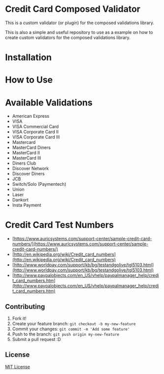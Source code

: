 # Credit Card Composed Validator

This is a custom validator (or plugin) for the composed validations library.

This is also a simple and useful repository to use as a example on how to create custom validators for the composed validations library.

# Installation

# How to Use

# Available Validations
* American Express
* VISA
* VISA Commercial Card
* VISA Corporate Card II
* VISA Corporate Card III
* Mastercard
* MasterCard Diners
* MasterCard II
* MasterCard III
* Diners Club
* Discover Network
* Discover Diners
* JCB
* Switch/Solo (Paymentech)
* Union
* Laser
* Dankort
* Insta Payment

# Credit Card Test Numbers
* [https://www.auricsystems.com/support-center/sample-credit-card-numbers/](https://www.auricsystems.com/support-center/sample-credit-card-numbers/)
* [http://en.wikipedia.org/wiki/Credit_card_numbers](http://en.wikipedia.org/wiki/Credit_card_numbers)
* [http://www.worldpay.com/support/kb/bg/testandgolive/tgl5103.html](http://www.worldpay.com/support/kb/bg/testandgolive/tgl5103.html)
* [http://www.paypalobjects.com/en_US/vhelp/paypalmanager_help/credit_card_numbers.htm](http://www.paypalobjects.com/en_US/vhelp/paypalmanager_help/credit_card_numbers.htm)


## Contributing

1. Fork it!
2. Create your feature branch: `git checkout -b my-new-feature`
3. Commit your changes: `git commit -m 'Add some feature'`
4. Push to the branch: `git push origin my-new-feature`
5. Submit a pull request :D

## License

[MIT License](http://djalmaaraujo.mit-license.org)

